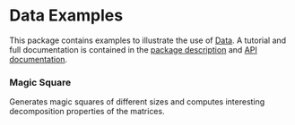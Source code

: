 # Data Examples

This package contains examples to illustrate the use of [Data](https://github.com/renggli/dart-data). A tutorial and full documentation is contained in the [package description](https://pub.dev/packages/data) and [API documentation](https://pub.dev/documentation/data/latest/).

### Magic Square

Generates magic squares of different sizes and computes interesting decomposition properties of the matrices.
